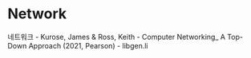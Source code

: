 # Network
네트워크 - Kurose, James &amp; Ross, Keith - Computer Networking_ A Top-Down Approach (2021, Pearson) - libgen.li

